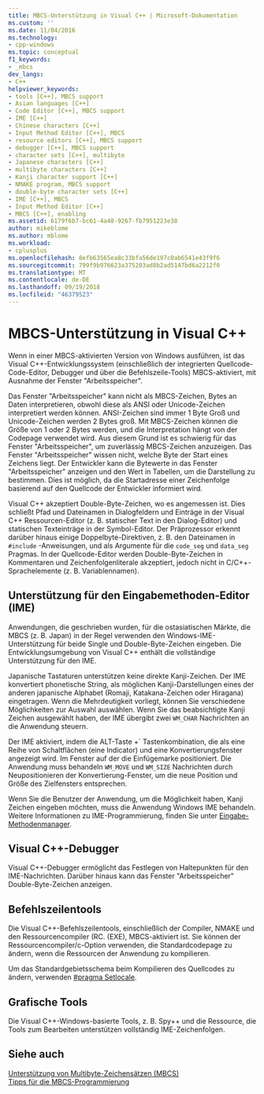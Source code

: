 ```yaml
---
title: MBCS-Unterstützung in Visual C++ | Microsoft-Dokumentation
ms.custom: ''
ms.date: 11/04/2016
ms.technology:
- cpp-windows
ms.topic: conceptual
f1_keywords:
- _mbcs
dev_langs:
- C++
helpviewer_keywords:
- tools [C++], MBCS support
- Asian languages [C++]
- Code Editor [C++], MBCS support
- IME [C++]
- Chinese characters [C++]
- Input Method Editor [C++], MBCS
- resource editors [C++], MBCS support
- debugger [C++], MBCS support
- character sets [C++], multibyte
- Japanese characters [C++]
- multibyte characters [C++]
- Kanji character support [C++]
- NMAKE program, MBCS support
- double-byte character sets [C++]
- IME [C++], MBCS
- Input Method Editor [C++]
- MBCS [C++], enabling
ms.assetid: 6179f6b7-bc61-4a48-9267-fb7951223e38
author: mikeblome
ms.author: mblome
ms.workload:
- cplusplus
ms.openlocfilehash: 8efb63565ea8c33bfa56de197c0ab6541e43f9f6
ms.sourcegitcommit: 799f9b976623a375203ad8b2ad5147bd6a2212f0
ms.translationtype: MT
ms.contentlocale: de-DE
ms.lasthandoff: 09/19/2018
ms.locfileid: "46379523"
---
```

# <a name="mbcs-support-in-visual-c"></a>MBCS-Unterstützung in Visual C++

Wenn in einer MBCS-aktivierten Version von Windows ausführen, ist das Visual C++-Entwicklungssystem (einschließlich der integrierten Quellcode-Code-Editor, Debugger und über die Befehlszeile-Tools) MBCS-aktiviert, mit Ausnahme der Fenster "Arbeitsspeicher".

Das Fenster "Arbeitsspeicher" kann nicht als MBCS-Zeichen, Bytes an Daten interpretieren, obwohl diese als ANSI oder Unicode-Zeichen interpretiert werden können. ANSI-Zeichen sind immer 1 Byte Groß und Unicode-Zeichen werden 2 Bytes groß. Mit MBCS-Zeichen können die Größe von 1 oder 2 Bytes werden, und die Interpretation hängt von der Codepage verwendet wird. Aus diesem Grund ist es schwierig für das Fenster "Arbeitsspeicher", um zuverlässig MBCS-Zeichen anzuzeigen. Das Fenster "Arbeitsspeicher" wissen nicht, welche Byte der Start eines Zeichens liegt. Der Entwickler kann die Bytewerte in das Fenster "Arbeitsspeicher" anzeigen und den Wert in Tabellen, um die Darstellung zu bestimmen. Dies ist möglich, da die Startadresse einer Zeichenfolge basierend auf den Quellcode der Entwickler informiert wird.

Visual C++ akzeptiert Double-Byte-Zeichen, wo es angemessen ist. Dies schließt Pfad und Dateinamen in Dialogfeldern und Einträge in der Visual C++ Ressourcen-Editor (z. B. statischer Text in den Dialog-Editor) und statischen Texteinträge in der Symbol-Editor. Der Präprozessor erkennt darüber hinaus einige Doppelbyte-Direktiven, z. B. den Dateinamen in `#include` -Anweisungen, und als Argumente für die `code_seg` und `data_seg` Pragmas. In der Quellcode-Editor werden Double-Byte-Zeichen in Kommentaren und Zeichenfolgenliterale akzeptiert, jedoch nicht in C/C++-Sprachelemente (z. B. Variablennamen).

##  <a name="_core_support_for_the_input_method_editor_.28.ime.29"></a> Unterstützung für den Eingabemethoden-Editor (IME)

Anwendungen, die geschrieben wurden, für die ostasiatischen Märkte, die MBCS (z. B. Japan) in der Regel verwenden den Windows-IME-Unterstützung für beide Single und Double-Byte-Zeichen eingeben. Die Entwicklungsumgebung von Visual C++ enthält die vollständige Unterstützung für den IME.

Japanische Tastaturen unterstützen keine direkte Kanji-Zeichen. Der IME konvertiert phonetische String, als möglichen Kanji-Darstellungen eines der anderen japanische Alphabet (Romaji, Katakana-Zeichen oder Hiragana) eingetragen. Wenn die Mehrdeutigkeit vorliegt, können Sie verschiedene Möglichkeiten zur Auswahl auswählen. Wenn Sie das beabsichtigte Kanji Zeichen ausgewählt haben, der IME übergibt zwei `WM_CHAR` Nachrichten an die Anwendung steuern.

Der IME aktiviert, indem die ALT-Taste +\` Tastenkombination, die als eine Reihe von Schaltflächen (eine Indicator) und eine Konvertierungsfenster angezeigt wird. Im Fenster auf der die Einfügemarke positioniert. Die Anwendung muss behandeln `WM_MOVE` und `WM_SIZE` Nachrichten durch Neupositionieren der Konvertierung-Fenster, um die neue Position und Größe des Zielfensters entsprechen.

Wenn Sie die Benutzer der Anwendung, um die Möglichkeit haben, Kanji Zeichen eingeben möchten, muss die Anwendung Windows IME behandeln. Weitere Informationen zu IME-Programmierung, finden Sie unter [Eingabe-Methodenmanager](/windows/desktop/intl/input-method-manager).

## <a name="visual-c-debugger"></a>Visual C++-Debugger

Visual C++-Debugger ermöglicht das Festlegen von Haltepunkten für den IME-Nachrichten. Darüber hinaus kann das Fenster "Arbeitsspeicher" Double-Byte-Zeichen anzeigen.

## <a name="command-line-tools"></a>Befehlszeilentools

Die Visual C++-Befehlszeilentools, einschließlich der Compiler, NMAKE und den Ressourcencompiler (RC. (EXE), MBCS-aktiviert ist. Sie können der Ressourcencompiler/c-Option verwenden, die Standardcodepage zu ändern, wenn die Ressourcen der Anwendung zu kompilieren.

Um das Standardgebietsschema beim Kompilieren des Quellcodes zu ändern, verwenden [#pragma Setlocale](../preprocessor/setlocale.md).

## <a name="graphical-tools"></a>Grafische Tools

Die Visual C++-Windows-basierte Tools, z. B. Spy++ und die Ressource, die Tools zum Bearbeiten unterstützen vollständig IME-Zeichenfolgen.

## <a name="see-also"></a>Siehe auch

[Unterstützung von Multibyte-Zeichensätzen (MBCS)](../text/support-for-multibyte-character-sets-mbcss.md)<br/>
[Tipps für die MBCS-Programmierung](../text/mbcs-programming-tips.md)